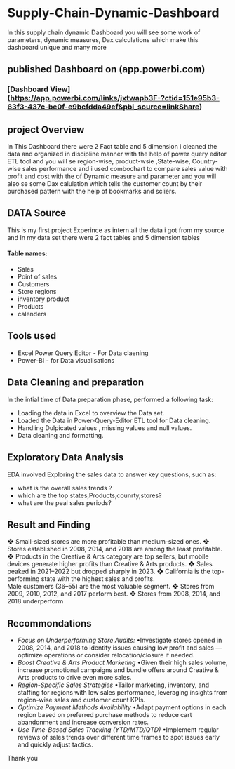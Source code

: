 # Supply-Chain-Dynamic-Dashboard
In this supply chain dynamic Dashboard you will see some work of parameters, dynamic measures, Dax calculations which make this dashboard unique and many more

## published Dashboard on (app.powerbi.com)
### [Dashboard View] (https://app.powerbi.com/links/jxtwapb3F-?ctid=151e95b3-63f3-437c-be0f-e9bcfdda49ef&pbi_source=linkShare)
## project Overview
In This Dashboard there were 2 Fact table and 5 dimension i cleaned the data and organized in discipline manner with the help of power query editor ETL tool and  you will se region-wise, product-wsie ,State-wise, Country-wise sales performance and i used combochart to compare sales value with profit and cost with the of Dynamic measure and parameter and you will also se some Dax calulation which tells the customer count by their purchased pattern with the help of bookmarks and scliers.

## DATA Source 
This is my first project Experince as intern all the data i got from my source and In my data set there were 2 fact tables and 5 dimension tables
#### Table names:
- Sales
- Point of sales
- Customers
- Store regions
- inventory product
- Products
- calenders

## Tools used
- Excel Power Query Editor - For Data claening
- Power-BI - for Data visualisations

## Data Cleaning and preparation
In the intial time of Data preparation phase, performed a following task:
- Loading the data in Excel to overview the Data set.
- Loaded the Data in Power-Query-Editor ETL tool for Data cleaning.
- Handling Dulpicated values , missing values and null values.
- Data cleaning and formatting.

## Exploratory Data Analysis
EDA involved Exploring the sales data to answer key questions, such as:
- what is the overall sales trends ?
- which are the top states,Products,counrty,stores?
- what are the peal sales periods?

##  Result and Finding
 ❖ Small-sized stores are more profitable than medium-sized ones.
 ❖ Stores established in 2008, 2014, and 2018 are among the least profitable.
 ❖ Products in the Creative & Arts category are top sellers, but mobile devices 
    generate higher profits than Creative & Arts products.
 ❖ Sales peaked in 2021–2022 but dropped sharply in 2023.
 ❖ California is the top-performing state with the highest sales and profits.                                                                                                    
    Male customers (36–55) are the most valuable segment.
 ❖ Stores from 2009, 2010, 2012, and 2017 perform best.
 ❖ Stores from 2008, 2014, and 2018 underperform

 ## Recommondations
 - *Focus on Underperforming Store Audits:*
 •Investigate stores opened in 2008, 2014, and 2018 to identify issues causing low profit and sales — optimize 
  operations or consider relocation/closure if needed.
 - *Boost Creative & Arts Product Marketing*
 •Given their high sales volume, increase promotional campaigns and bundle offers around Creative & Arts 
  products to drive even more sales.
 - *Region-Specific Sales Strategies*
 •Tailor marketing, inventory, and staffing for regions with low sales performance, leveraging insights from 
  region-wise sales and customer count KPIs.
 - *Optimize Payment Methods Availability*
 •Adapt payment options in each region based on preferred purchase methods to reduce cart abandonment and 
  increase conversion rates.
 - *Use Time-Based Sales Tracking (YTD/MTD/QTD)*
 •Implement regular reviews of sales trends over different time frames to spot issues early and quickly adjust 
  tactics.

Thank you

  





